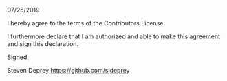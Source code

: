 07/25/2019

I hereby agree to the terms of the Contributors License

I furthermore declare that I am authorized and able to make this
agreement and sign this declaration.

Signed,

Steven Deprey
https://github.com/sjdeprey
